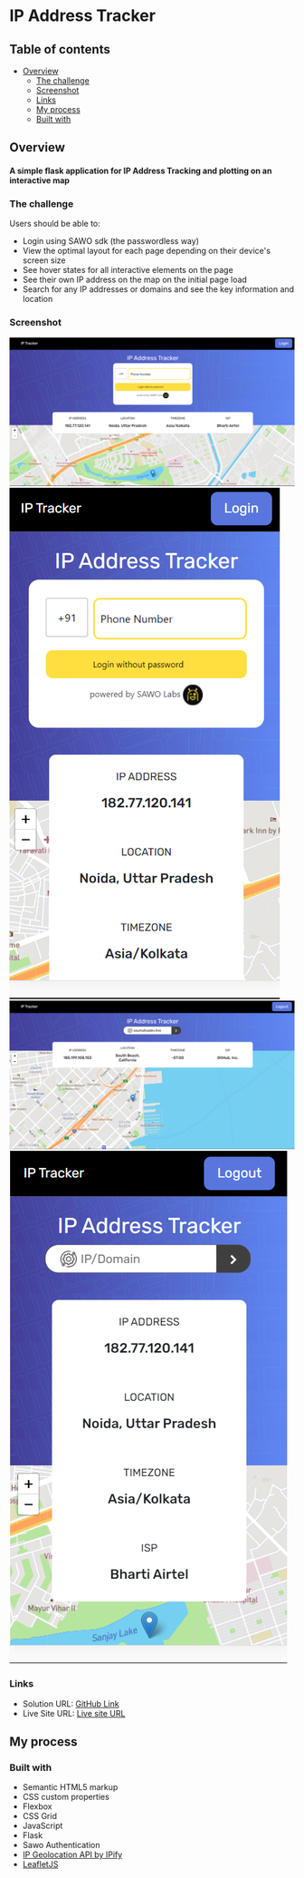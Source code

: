 # IP Address Tracker

## Table of contents

- [Overview](#overview)
  - [The challenge](#the-challenge)
  - [Screenshot](#screenshot)
  - [Links](#links)
  - [My process](#my-process)
  - [Built with](#built-with)


## Overview
#### A simple flask application for IP Address Tracking and plotting on an interactive map

### The challenge

Users should be able to:

- Login using SAWO sdk (the passwordless way)
- View the optimal layout for each page depending on their device's screen size
- See hover states for all interactive elements on the page
- See their own IP address on the map on the initial page load
- Search for any IP addresses or domains and see the key information and location

### Screenshot

![IMG1](static/images/Screenshot_1.png)
![IMG3](static/images/Screenshot_3.png)
![IMG2](static/images/Screenshot_2.png)
![IMG3](static/images/Screenshot_4.png)

### Links

- Solution URL: [GitHub Link](https://github.com/soumallyadev07/IP-Address-Tracker)
- Live Site URL: [Live site URL](https://ip-addresstracker.herokuapp.com/)

## My process

### Built with

- Semantic HTML5 markup
- CSS custom properties
- Flexbox
- CSS Grid
- JavaScript
- Flask
- Sawo Authentication
- [IP Geolocation API by IPify](https://geo.ipify.org/)
- [LeafletJS](https://leafletjs.com/)

